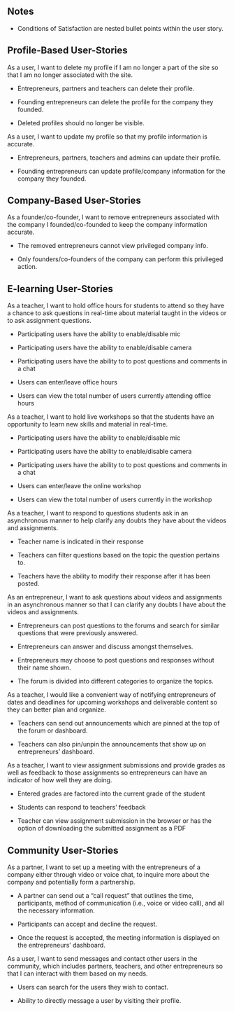 ## Notes
- Conditions of Satisfaction are nested bullet points within the user story.


## Profile-Based User-Stories

  
As a user, I want to delete my profile if I am no longer a part of the site so that I am no longer associated with the site.

-   Entrepreneurs, partners and teachers can delete their profile.
    
-   Founding entrepreneurs can delete the profile for the company they founded.
    
-   Deleted profiles should no longer be visible.
    

As a user, I want to update my profile so that my profile information is accurate.

-   Entrepreneurs, partners, teachers and admins can update their profile.
    
-   Founding entrepreneurs can update profile/company information for the company they founded.
    



## Company-Based User-Stories


  
As a founder/co-founder, I want to remove entrepreneurs associated with the company I founded/co-founded to keep the company information accurate.

-   The removed entrepreneurs cannot view privileged company info.
    
-   Only founders/co-founders of the company can perform this privileged action.
    


  

## E-learning User-Stories





As a teacher, I want to hold office hours for students to attend so they have a chance to ask questions in real-time about material taught in the videos or to ask assignment questions.

-   Participating users have the ability to enable/disable mic
    
-   Participating users have the ability to enable/disable camera
    
-   Participating users have the ability to to post questions and comments in a chat
    
-   Users can enter/leave office hours
    
-   Users can view the total number of users currently attending office hours
    


As a teacher, I want to hold live workshops so that the students have an opportunity to learn new skills and material in real-time.

-   Participating users have the ability to enable/disable mic
    
-   Participating users have the ability to enable/disable camera
    
-   Participating users have the ability to to post questions and comments in a chat
    
-   Users can enter/leave the online workshop
    
-   Users can view the total number of users currently in the workshop
    

  

As a teacher, I want to respond to questions students ask in an asynchronous manner to help clarify any doubts they have about the videos and assignments.

-   Teacher name is indicated in their response
    
-   Teachers can filter questions based on the topic the question pertains to.
    
-   Teachers have the ability to modify their response after it has been posted.
    

  
As an entrepreneur, I want to ask questions about videos and assignments in an asynchronous manner so that I can clarify any doubts I have about the videos and assignments.

-   Entrepreneurs can post questions to the forums and search for similar questions that were previously answered.
    
-   Entrepreneurs can answer and discuss amongst themselves.
    
-   Entrepreneurs may choose to post questions and responses without their name shown.
    
-   The forum is divided into different categories to organize the topics.
    

  

As a teacher, I would like a convenient way of notifying entrepreneurs of dates and deadlines for upcoming workshops and deliverable content so they can better plan and organize.

-   Teachers can send out announcements which are pinned at the top of the forum or dashboard.
    
-   Teachers can also pin/unpin the announcements that show up on entrepreneurs’ dashboard.



As a teacher, I want to view assignment submissions and provide grades as well as feedback to those assignments so entrepreneurs can have an indicator of how well they are doing.

-   Entered grades are factored into the current grade of the student
    
-   Students can respond to teachers’ feedback
    
-   Teacher can view assignment submission in the browser or has the option of downloading the submitted assignment as a PDF
    




## Community User-Stories


As a partner, I want to set up a meeting with the entrepreneurs of a company either through video or voice chat, to inquire more about the company and potentially form a partnership.

-   A partner can send out a “call request” that outlines the time, participants, method of communication (i.e., voice or video call), and all the necessary information.
    
-   Participants can accept and decline the request.
    
-   Once the request is accepted, the meeting information is displayed on the entrepreneurs’ dashboard.


As a user, I want to send messages and contact other users in the community, which includes partners, teachers, and other entrepreneurs so that I can interact with them based on my needs.

-   Users can search for the users they wish to contact.
    
-   Ability to directly message a user by visiting their profile.
